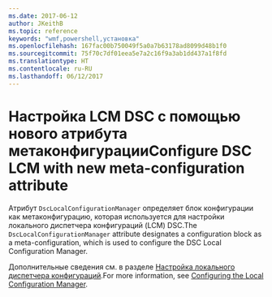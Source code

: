 ```yaml
---
ms.date: 2017-06-12
author: JKeithB
ms.topic: reference
keywords: "wmf,powershell,установка"
ms.openlocfilehash: 167fac00b750049f5a0a7b63178ad8099d48b1f0
ms.sourcegitcommit: 75f70c7df01eea5e7a2c16f9a3ab1dd437a1f8fd
ms.translationtype: HT
ms.contentlocale: ru-RU
ms.lasthandoff: 06/12/2017
---
```

# <a name="configure-dsc-lcm-with-new-meta-configuration-attribute"></a><span data-ttu-id="0fd51-102">Настройка LCM DSC с помощью нового атрибута метаконфигурации</span><span class="sxs-lookup"><span data-stu-id="0fd51-102">Configure DSC LCM with new meta-configuration attribute</span></span>

<span data-ttu-id="0fd51-103">Атрибут `DscLocalConfigurationManager` определяет блок конфигурации как метаконфигурацию, которая используется для настройки локального диспетчера конфигураций (LCM) DSC.</span><span class="sxs-lookup"><span data-stu-id="0fd51-103">The `DscLocalConfigurationManager` attribute designates a configuration block as a meta-configuration, which is used to configure the DSC Local Configuration Manager.</span></span> 

<span data-ttu-id="0fd51-104">Дополнительные сведения см. в разделе [Настройка локального диспетчера конфигураций](https://msdn.microsoft.com/powershell/dsc/metaconfig).</span><span class="sxs-lookup"><span data-stu-id="0fd51-104">For more information, see [Configuring the Local Configuration Manager](https://msdn.microsoft.com/powershell/dsc/metaconfig).</span></span>


